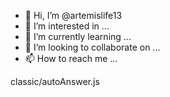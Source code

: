 - 👋 Hi, I’m @artemislife13
- 👀 I’m interested in ...
- 🌱 I’m currently learning ...
- 💞️ I’m looking to collaborate on ...
- 📫 How to reach me ...

<!---
artemislife13/artemislife13 is a ✨ special ✨ repository because its `README.md` (this file) appears on your GitHub profile.
You can click the Preview link to take a look at your changes.
--->classic/autoAnswer.js
